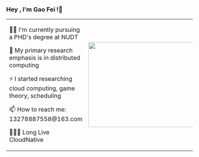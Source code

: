 ### Hey , I'm Gao Fei !👋

<table >
  <tr>
    <td  >
<p>👨‍🎓 I'm currently pursuing a PHD's degree at NUDT</p>
<p>🌱 My primary research emphasis is in distributed computing</p>
<p>⚡ I started researching cloud computing, game theory, scheduling</p>
<p>📫 How to reach me: 13278887558@163.com</p>
<p>👨🏽‍💻 Long Live CloudNative</p>
    </td>
    <td align="left"><center><img width="400px"  height="230px" src="https://cdn.jsdelivr.net/gh/penghuima/ImageBed@master/img/blog_file/PicGo-Github-ImgBed20220521232550.gif"></center></td>
</table>

